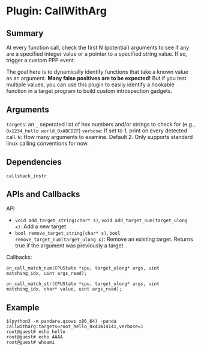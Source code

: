 Plugin: CallWithArg
===========

Summary
-------

At every function call, check the first N (potential) arguments to see if any are a specified integer value or a pointer to a specified string value. If so, trigger a custom PPP event.

The goal here is to dynamically identify functions that take a known value as an argument. **Many false positives are to be expected!** But if you test multiple values, you can use this plugin to easily identify a hookable function in a target program to build custom introspection gadgets.

Arguments
---------

`targets`: an `_` seperated list of hex numbers and/or strings to check for (e.g., `0x1234_hello world_0xABCDEF`)
`verbose`: If set to 1, print on every detected call.
`N`: How many arguments to examine. Default 2. Only supports standard linux calling conventions for now.


Dependencies
------------
`callstack_instr`

APIs and Callbacks
------------------
API
* `void add_target_string(char* s)`, `void add_target_num(target_ulong x)`: Add a new target
* `bool remove_target_string(char* s)`, `bool remove_target_num(target_ulong x)`: Remove an existing target. Returns true if the argument was previously a target

Callbacks:
```
on_call_match_num(CPUState *cpu, target_ulong* args, uint matching_idx, uint args_read);
```

```
on_call_match_str(CPUState *cpu, target_ulong* args, uint matching_idx, char* value, uint args_read);
```

Example
-------
```
$(python3 -m pandare.qcows x86_64) -panda callwitharg:targets=root_hello_0x41414141,verbose=1
root@guest# echo hello
root@guest# echo AAAA
root@guest# whoami
```
